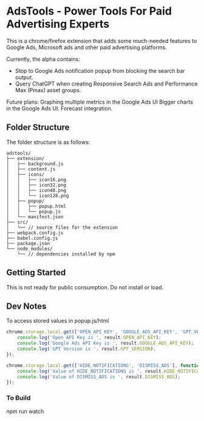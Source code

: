 # AdsTools - Power Tools For Paid Advertising Experts
This is a chrome/firefox extension that adds some much-needed
features to Google Ads, Microsoft ads and other paid advertising
platforms. 

Currently, the alpha contains: 
* Stop to Google Ads notification popup from blocking the search bar output.
* Query ChatGPT when creating Responsive Search Ads and Performance Max (Pmax) asset groups.

Future plans:
Graphing multiple metrics in the Google Ads UI
Bigger charts in the Google Ads UI.
Forecast integration.

## Folder Structure
The folder structure is as follows:

```
adstools/
├── extension/
│   ├── background.js
│   ├── content.js
│   ├── icons/
│   │   ├── icon16.png
│   │   ├── icon32.png
│   │   ├── icon48.png
│   │   └── icon128.png
│   ├── popup/
│   │   ├── popup.html
│   │   └── popup.js
│   └── manifest.json
├── src/
│   └── // source files for the extension
├── webpack.config.js
├── babel.config.js
├── package.json
└── node_modules/
    └── // dependencies installed by npm

```

## Getting Started
This is not ready for public consumption. Do not install or load. 


## Dev Notes
To access stored values in popup.js/html
```javascript
chrome.storage.local.get(['OPEN_API_KEY', 'GOOGLE_ADS_API_KEY', 'GPT_VERSION'], function(result) {
    console.log('Open API Key is ', result.OPEN_API_KEY);
    console.log('Google Ads API Key is ', result.GOOGLE_ADS_API_KEY);
    console.log('GPT Version is ', result.GPT_VERSION);
});

chrome.storage.local.get(['HIDE_NOTIFICATIONS', 'DISMISS_ADS'], function(result) {
    console.log('Value of HIDE_NOTIFICATIONS is ', result.HIDE_NOTIFICATIONS);
    console.log('Value of DISMISS_ADS is ', result.DISMISS_ADS);
});
```

### To Build
npm run watch
